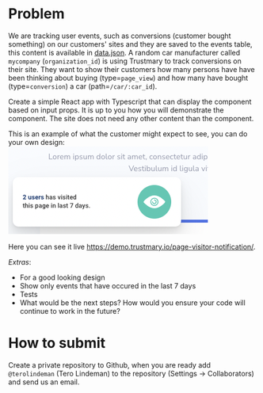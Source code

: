 # Problem

We are tracking user events, such as conversions (customer bought something) on our customers' sites and they are saved to the events table, this content is available in [data.json](data.json). A random car manufacturer called `mycompany` (`organization_id`) is using Trustmary to track conversions on their site. They want to show their customers how many persons have have been thinking about buying (type=`page_view`) and how many have bought (type=`conversion`) a car (path=`/car/:car_id`).

Create a simple React app with Typescript that can display the component based on input props. It is up to you how you will demonstrate the component. The site does not need any other content than the component.

This is an example of what the customer might expect to see, you can do your own design:
![popup](popup.png)

Here you can see it live https://demo.trustmary.io/page-visitor-notification/.

_Extras_:

- For a good looking design
- Show only events that have occured in the last 7 days
- Tests
- What would be the next steps? How would you ensure your code will continue to work in the future?
  

# How to submit

Create a private repository to Github, when you are ready add `@terolindeman` (Tero Lindeman) to the repository (Settings -> Collaborators) and send us an email.
